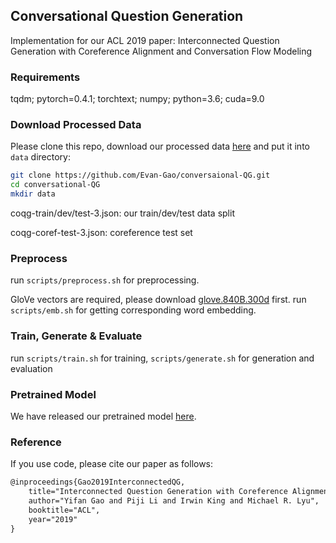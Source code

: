 ## Conversational Question Generation

Implementation for our ACL 2019 paper: Interconnected Question Generation with Coreference Alignment and Conversation Flow Modeling

### Requirements
tqdm;
pytorch=0.4.1;
torchtext;
numpy;
python=3.6;
cuda=9.0


### Download Processed Data
Please clone this repo, download our processed data [here](https://mycuhk-my.sharepoint.com/:u:/g/personal/1155102332_link_cuhk_edu_hk/EdOnhcRyjP5LiqDDM4_IK2oBDe91LL0plw16SBQkEbV39Q?e=zCdcn4) and put it into `data` directory:

```bash
git clone https://github.com/Evan-Gao/conversaional-QG.git
cd conversational-QG
mkdir data
```

coqg-train/dev/test-3.json: our train/dev/test data split

coqg-coref-test-3.json: coreference test set

### Preprocess
run `scripts/preprocess.sh` for preprocessing.

GloVe vectors are required, please download [glove.840B.300d](http://nlp.stanford.edu/data/glove.840B.300d.zip) first.
run `scripts/emb.sh` for getting corresponding word embedding.

### Train, Generate \& Evaluate
run `scripts/train.sh` for training, `scripts/generate.sh` for generation and evaluation

### Pretrained Model
We have released our pretrained model [here](https://mycuhk-my.sharepoint.com/:u:/g/personal/1155102332_link_cuhk_edu_hk/EQNpN00ivPNOm0LDMASZO7IBDrzzgeMDGZD9Z319GRQ76Q?e=82d2mr).

### Reference
If you use code, please cite our paper as follows:

```tex
@inproceedings{Gao2019InterconnectedQG,
	title="Interconnected Question Generation with Coreference Alignment and Conversation Flow Modeling",
	author="Yifan Gao and Piji Li and Irwin King and Michael R. Lyu",
	booktitle="ACL",
	year="2019"
}
```